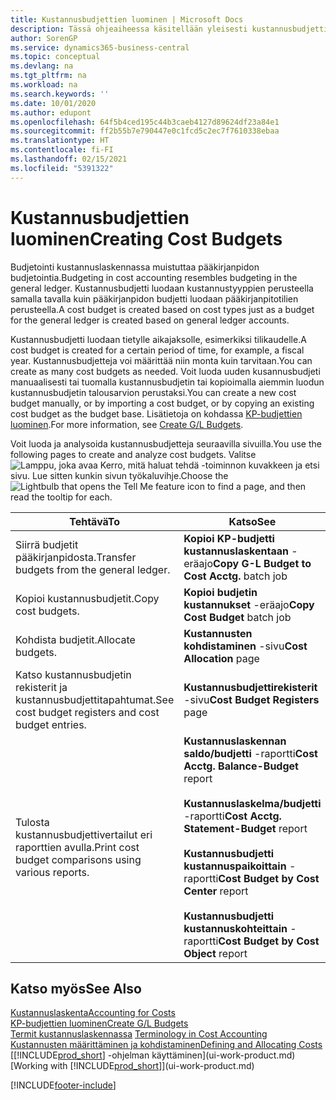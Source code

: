 ```yaml
---
title: Kustannusbudjettien luominen | Microsoft Docs
description: Tässä ohjeaiheessa käsitellään yleisesti kustannusbudjettien luontia ja analysointia.
author: SorenGP
ms.service: dynamics365-business-central
ms.topic: conceptual
ms.devlang: na
ms.tgt_pltfrm: na
ms.workload: na
ms.search.keywords: ''
ms.date: 10/01/2020
ms.author: edupont
ms.openlocfilehash: 64f5b4ced195c44b3caeb4127d89624df23a84e1
ms.sourcegitcommit: ff2b55b7e790447e0c1fcd5c2ec7f7610338ebaa
ms.translationtype: HT
ms.contentlocale: fi-FI
ms.lasthandoff: 02/15/2021
ms.locfileid: "5391322"
---
```

# <a name="creating-cost-budgets"></a><span data-ttu-id="8659b-103">Kustannusbudjettien luominen</span><span class="sxs-lookup"><span data-stu-id="8659b-103">Creating Cost Budgets</span></span>
<span data-ttu-id="8659b-104">Budjetointi kustannuslaskennassa muistuttaa pääkirjanpidon budjetointia.</span><span class="sxs-lookup"><span data-stu-id="8659b-104">Budgeting in cost accounting resembles budgeting in the general ledger.</span></span> <span data-ttu-id="8659b-105">Kustannusbudjetti luodaan kustannustyyppien perusteella samalla tavalla kuin pääkirjanpidon budjetti luodaan pääkirjanpitotilien perusteella.</span><span class="sxs-lookup"><span data-stu-id="8659b-105">A cost budget is created based on cost types just as a budget for the general ledger is created based on general ledger accounts.</span></span>  

<span data-ttu-id="8659b-106">Kustannusbudjetti luodaan tietylle aikajaksolle, esimerkiksi tilikaudelle.</span><span class="sxs-lookup"><span data-stu-id="8659b-106">A cost budget is created for a certain period of time, for example, a fiscal year.</span></span> <span data-ttu-id="8659b-107">Kustannusbudjetteja voi määrittää niin monta kuin tarvitaan.</span><span class="sxs-lookup"><span data-stu-id="8659b-107">You can create as many cost budgets as needed.</span></span> <span data-ttu-id="8659b-108">Voit luoda uuden kusannusbudjeti manuaalisesti tai tuomalla kustannusbudjetin tai kopioimalla aiemmin luodun kustannusbudjetin talousarvion perustaksi.</span><span class="sxs-lookup"><span data-stu-id="8659b-108">You can create a new cost budget manually, or by importing a cost budget, or by copying an existing cost budget as the budget base.</span></span> <span data-ttu-id="8659b-109">Lisätietoja on kohdassa [KP-budjettien luominen](finance-how-create-budgets.md).</span><span class="sxs-lookup"><span data-stu-id="8659b-109">For more information, see [Create G/L Budgets](finance-how-create-budgets.md).</span></span>

<span data-ttu-id="8659b-110">Voit luoda ja analysoida kustannusbudjetteja seuraavilla sivuilla.</span><span class="sxs-lookup"><span data-stu-id="8659b-110">You use the following pages to create and analyze cost budgets.</span></span> <span data-ttu-id="8659b-111">Valitse ![Lamppu, joka avaa Kerro, mitä haluat tehdä -toiminnon](media/ui-search/search_small.png "Kerro, mitä haluat tehdä") kuvakkeen ja etsi sivu. Lue sitten kunkin sivun työkaluvihje.</span><span class="sxs-lookup"><span data-stu-id="8659b-111">Choose the ![Lightbulb that opens the Tell Me feature](media/ui-search/search_small.png "Tell me what you want to do") icon to find a page, and then read the tooltip for each.</span></span>

|<span data-ttu-id="8659b-112">Tehtävä</span><span class="sxs-lookup"><span data-stu-id="8659b-112">To</span></span>|<span data-ttu-id="8659b-113">Katso</span><span class="sxs-lookup"><span data-stu-id="8659b-113">See</span></span>|  
|--------|---------|  
|<span data-ttu-id="8659b-114">Siirrä budjetit pääkirjanpidosta.</span><span class="sxs-lookup"><span data-stu-id="8659b-114">Transfer budgets from the general ledger.</span></span>|<span data-ttu-id="8659b-115">**Kopioi KP-budjetti kustannuslaskentaan** -eräajo</span><span class="sxs-lookup"><span data-stu-id="8659b-115">**Copy G-L Budget to Cost Acctg.** batch job</span></span>|  
|<span data-ttu-id="8659b-116">Kopioi kustannusbudjetit.</span><span class="sxs-lookup"><span data-stu-id="8659b-116">Copy cost budgets.</span></span>|<span data-ttu-id="8659b-117">**Kopioi budjetin kustannukset** -eräajo</span><span class="sxs-lookup"><span data-stu-id="8659b-117">**Copy Cost Budget** batch job</span></span>|  
|<span data-ttu-id="8659b-118">Kohdista budjetit.</span><span class="sxs-lookup"><span data-stu-id="8659b-118">Allocate budgets.</span></span>|<span data-ttu-id="8659b-119">**Kustannusten kohdistaminen** -sivu</span><span class="sxs-lookup"><span data-stu-id="8659b-119">**Cost Allocation** page</span></span>|  
|<span data-ttu-id="8659b-120">Katso kustannusbudjetin rekisterit ja kustannusbudjettitapahtumat.</span><span class="sxs-lookup"><span data-stu-id="8659b-120">See cost budget registers and cost budget entries.</span></span>|<span data-ttu-id="8659b-121">**Kustannusbudjettirekisterit** -sivu</span><span class="sxs-lookup"><span data-stu-id="8659b-121">**Cost Budget Registers** page</span></span>|  
|<span data-ttu-id="8659b-122">Tulosta kustannusbudjettivertailut eri raporttien avulla.</span><span class="sxs-lookup"><span data-stu-id="8659b-122">Print cost budget comparisons using various reports.</span></span>|<span data-ttu-id="8659b-123">**Kustannuslaskennan saldo/budjetti** -raportti</span><span class="sxs-lookup"><span data-stu-id="8659b-123">**Cost Acctg. Balance-Budget** report</span></span><br /><br /> <span data-ttu-id="8659b-124">**Kustannuslaskelma/budjetti** -raportti</span><span class="sxs-lookup"><span data-stu-id="8659b-124">**Cost Acctg. Statement-Budget** report</span></span><br /><br /> <span data-ttu-id="8659b-125">**Kustannusbudjetti kustannuspaikoittain** -raportti</span><span class="sxs-lookup"><span data-stu-id="8659b-125">**Cost Budget by Cost Center** report</span></span><br /><br /> <span data-ttu-id="8659b-126">**Kustannusbudjetti kustannuskohteittain** -raportti</span><span class="sxs-lookup"><span data-stu-id="8659b-126">**Cost Budget by Cost Object** report</span></span>|  

## <a name="see-also"></a><span data-ttu-id="8659b-127">Katso myös</span><span class="sxs-lookup"><span data-stu-id="8659b-127">See Also</span></span>  
[<span data-ttu-id="8659b-128">Kustannuslaskenta</span><span class="sxs-lookup"><span data-stu-id="8659b-128">Accounting for Costs</span></span>](finance-manage-cost-accounting.md)  
[<span data-ttu-id="8659b-129">KP-budjettien luominen</span><span class="sxs-lookup"><span data-stu-id="8659b-129">Create G/L Budgets</span></span>](finance-how-create-budgets.md)  
<span data-ttu-id="8659b-130">[Termit kustannuslaskennassa](finance-terminology-in-cost-accounting.md) </span><span class="sxs-lookup"><span data-stu-id="8659b-130">[Terminology in Cost Accounting](finance-terminology-in-cost-accounting.md) </span></span>  
[<span data-ttu-id="8659b-131">Kustannusten määrittäminen ja kohdistaminen</span><span class="sxs-lookup"><span data-stu-id="8659b-131">Defining and Allocating Costs</span></span>](finance-define-and-allocate-costs.md)  
<span data-ttu-id="8659b-132">[[!INCLUDE[prod_short](includes/prod_short.md)] -ohjelman käyttäminen](ui-work-product.md)</span><span class="sxs-lookup"><span data-stu-id="8659b-132">[Working with [!INCLUDE[prod_short](includes/prod_short.md)]](ui-work-product.md)</span></span>


[!INCLUDE[footer-include](includes/footer-banner.md)]
